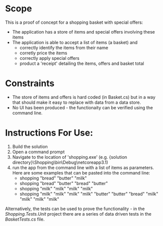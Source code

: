 ﻿
# Scope
This is a proof of concept for a shopping basket with special offers:
 - The application has a store of items and special offers involving these items
 - The application is able to accept a list of items (a basket) and
    - correctly identify the items from their name
    - corretly price the items
    - correctly apply special offers
    - product a 'receipt' detailing the items, offers and basket total

# Constraints
 - The store of items and offers is hard coded (in Basket.cs) but in a way that should make it easy to replace with data from a data store.
 - No UI has been produced - the functionaity can be verified using the command line.

# Instructions For Use:
1. Build the solution
2. Open a command prompt
3. Navigate to the location of 'shopping.exe' (e.g. {solution directory}\Shopping\bin\Debug\netcoreapp3.1)
4. run the app from the command line with a list of items as parameters. Here are some examples that can be pasted into the command line:
    - shopping "bread" "butter" "milk"
    - shopping "bread" "butter" "bread" "butter"
    - shopping "milk" "milk" "milk" "milk"
    - shopping "milk" "milk" "milk" "milk" "butter" "butter" "bread" "milk" "milk" "milk" "milk"

Alternatively, the tests can be used to prove the functionality - in the *Shopping.Tests.Unit* project there are a series of data driven tests in the *BasketTests.cs* file.